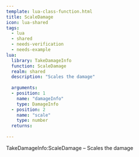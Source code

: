 ```yaml
---
template: lua-class-function.html
title: ScaleDamage
icon: lua-shared
tags:
  - lua
  - shared
  - needs-verification
  - needs-example
lua:
  library: TakeDamageInfo
  function: ScaleDamage
  realm: shared
  description: "Scales the damage"
  
  arguments:
  - position: 1
    name: "damageInfo"
    type: DamageInfo
  - position: 2
    name: "scale"
    type: number
  returns:
    
---
```


<div class="lua__search__keywords">
TakeDamageInfo:ScaleDamage &#x2013; Scales the damage
</div>
